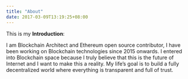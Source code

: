 ```yaml
---
title: "About"
date: 2017-03-09T13:19:25+08:00
---
```


This is my **Introduction**:

I am Blockchain Architect and Ethereum open source contributor, I have been working on Blockchain technologies since 2015 onwards. I entered into Blockchain space because I truly believe that this is the future of Internet and I want to make this a reality. My life’s goal is to build a fully decentralized world where everything is transparent and full of trust.
